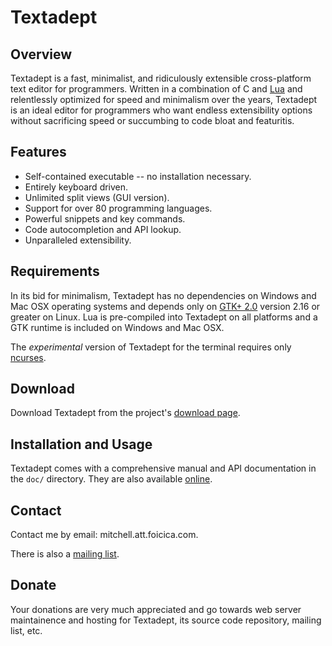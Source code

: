 # Textadept

## Overview

Textadept is a fast, minimalist, and ridiculously extensible cross-platform text
editor for programmers. Written in a combination of C and [Lua][] and
relentlessly optimized for speed and minimalism over the years, Textadept is an
ideal editor for programmers who want endless extensibility options without
sacrificing speed or succumbing to code bloat and featuritis.

[Lua]: http://lua.org

## Features

* Self-contained executable -- no installation necessary.
* Entirely keyboard driven.
* Unlimited split views (GUI version).
* Support for over 80 programming languages.
* Powerful snippets and key commands.
* Code autocompletion and API lookup.
* Unparalleled extensibility.

## Requirements

In its bid for minimalism, Textadept has no dependencies on Windows and Mac OSX
operating systems and depends only on [GTK+ 2.0][] version 2.16 or greater on
Linux. Lua is pre-compiled into Textadept on all platforms and a GTK runtime is
included on Windows and Mac OSX.

The _experimental_ version of Textadept for the terminal requires only
[ncurses][].

[GTK+ 2.0]: http://gtk.org
[ncurses]: http://invisible-island.net/ncurses/ncurses.html

## Download

Download Textadept from the project's [download page][].

[download page]: http://foicica.com/textadept/download

## Installation and Usage

Textadept comes with a comprehensive manual and API documentation in the `doc/`
directory. They are also available [online][].

[online]: http://foicica.com/textadept

## Contact

Contact me by email: mitchell.att.foicica.com.

There is also a [mailing list][].

[mailing list]: http://foicica.com/lists

## Donate

Your donations are very much appreciated and go towards web server maintainence
and hosting for Textadept, its source code repository, mailing list, etc.

<form action="https://www.paypal.com/cgi-bin/webscr" method="post">
<input type="hidden" name="cmd" value="_s-xclick">
<input type="hidden" name="hosted_button_id" value="3165962">
<input type="image" src="https://www.paypal.com/en_US/i/btn/btn_donateCC_LG.gif" border="0" name="submit" alt="">
<img alt="Donate" border="0" src="https://www.paypal.com/en_US/i/scr/pixel.gif" width="1" height="1">
</form>

